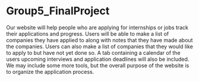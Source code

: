 # Group5_FinalProject

  Our website will help people who are applying for internships or jobs track their applications and progress. Users will be able to make a list of companies they have applied to along with notes that they have made about the companies. Users can also make a list of companies that they would like to apply to but have not yet done so. A tab containing a calendar of the users upcoming interviews and application deadlines will also be included. We may include some more tools, but the overall purpose of the website is to organize the application process.
